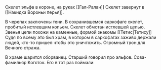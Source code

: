 
Скелет эльфа в короне, на руках [[Гал-Ралан]] Скелет завернут в [[Накидка Вороньи перья]].

В черепах заключены тени. В сохранившемся саркофаге скелет, пробитый истлевшим копьем. Скелет обмотан истлевшей цепью. Звенья цепи похожи на каменные, формой знакомы [[Тетис|Тетису]]
Судя по всему это был храм, в котором в саркофагах заживо держали людей, кто-то пришел чтобы это уничтожить. Огромный трон для Вечного стража.

В храме шарится оборванец. Старший говорил про эльфов. Сова-фамильяр Коготок. Его в тот раз поймали